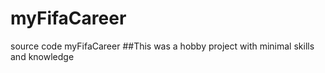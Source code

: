 # myFifaCareer

source code myFifaCareer
##This was a hobby project with minimal skills and knowledge
